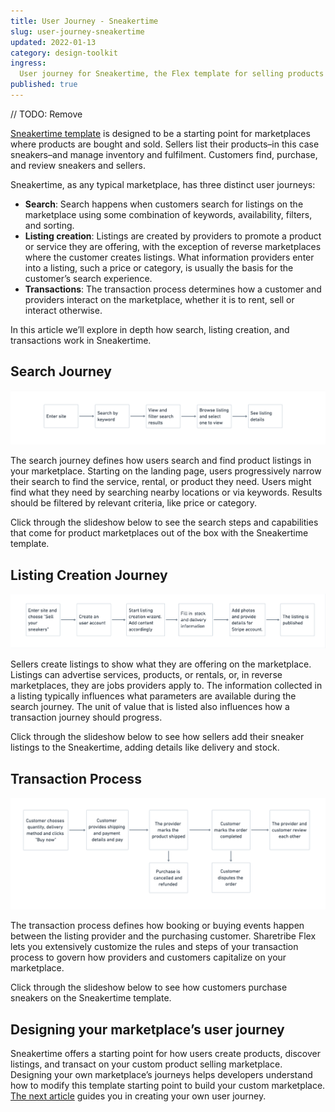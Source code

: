 ```yaml
---
title: User Journey - Sneakertime
slug: user-journey-sneakertime
updated: 2022-01-13
category: design-toolkit
ingress:
  User journey for Sneakertime, the Flex template for selling products
published: true
---
```


// TODO: Remove

[Sneakertime template](https://www.youtube.com/watch?v=XUpxn_K4Mm8) is
designed to be a starting point for marketplaces where products are
bought and sold. Sellers list their products–in this case sneakers–and
manage inventory and fulfilment. Customers find, purchase, and review
sneakers and sellers.

Sneakertime, as any typical marketplace, has three distinct user
journeys:

- **Search**: Search happens when customers search for listings on the
  marketplace using some combination of keywords, availability, filters,
  and sorting.
- **Listing creation**: Listings are created by providers to promote a
  product or service they are offering, with the exception of reverse
  marketplaces where the customer creates listings. What information
  providers enter into a listing, such a price or category, is usually
  the basis for the customer’s search experience.
- **Transactions**: The transaction process determines how a customer
  and providers interact on the marketplace, whether it is to rent, sell
  or interact otherwise.

In this article we’ll explore in depth how search, listing creation, and
transactions work in Sneakertime.

## Search Journey

![Sneakertime Search Journey](sneakertime_search_journey.png)

The search journey defines how users search and find product listings in
your marketplace. Starting on the landing page, users progressively
narrow their search to find the service, rental, or product they need.
Users might find what they need by searching nearby locations or via
keywords. Results should be filtered by relevant criteria, like price or
category.

Click through the slideshow below to see the search steps and
capabilities that come for product marketplaces out of the box with the
Sneakertime template.

<sneakersearchcarousel title="Search journey">

</sneakersearchcarousel>

## Listing Creation Journey

![Sneakertime Listing Creation Journey](sneakertime_listing_creation_journey.png)

Sellers create listings to show what they are offering on the
marketplace. Listings can advertise services, products, or rentals, or,
in reverse marketplaces, they are jobs providers apply to. The
information collected in a listing typically influences what parameters
are available during the search journey. The unit of value that is
listed also influences how a transaction journey should progress.

Click through the slideshow below to see how sellers add their sneaker
listings to the Sneakertime, adding details like delivery and stock.

<sneakercreationcarousel title="Listing Creation journey">

</sneakercreationcarousel>

## Transaction Process

![Sneakertime Transaction Process](sneakertime_transaction_journey.png)

The transaction process defines how booking or buying events happen
between the listing provider and the purchasing customer. Sharetribe
Flex lets you extensively customize the rules and steps of your
transaction process to govern how providers and customers capitalize on
your marketplace.

Click through the slideshow below to see how customers purchase sneakers
on the Sneakertime template.

<sneakertransactioncarousel title="Transaction Process">

</sneakertransactioncarousel>

## Designing your marketplace’s user journey

Sneakertime offers a starting point for how users create products,
discover listings, and transact on your custom product selling
marketplace. Designing your own marketplace’s journeys helps developers
understand how to modify this template starting point to build your
custom marketplace.
[The next article](/design-toolkit/your-user-journey-a-guide/) guides
you in creating your own user journey.
